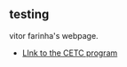 ## testing
vitor farinha's webpage.
* [LInk to the CETC program](https://vfarinhaluz.github.io/program_test)
